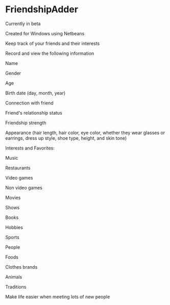 # FriendshipAdder
Currently in beta

Created for Windows using Netbeans

Keep track of your friends and their interests

Record and view the following information

Name

Gender

Age

Birth date (day, month, year)

Connection with friend

Friend's relationship status

Friendship strength

Appearance (hair length, hair color, eye color, whether they wear glasses or earrings, dress up style, shoe type, height, and skin tone)

Interests and Favorites:

Music

Restaurants

Video games

Non video games

Movies

Shows

Books

Hobbies

Sports

People

Foods

Clothes brands

Animals

Traditions

Make life easier when meeting lots of new people
